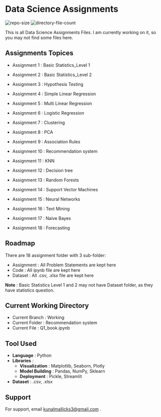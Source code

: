 
# Data Science Assignments

![repo-size](https://img.shields.io/github/repo-size/kunal-mallick/Data-Science-Assignments?style=social)
![directory-file-count](https://img.shields.io/github/directory-file-count/kunal-mallick/Data-Science-Assignments?style=social)

This is all Data Science Assignments Files. I am currently working on it, so you may not find some files here.
## Assignments Topices

- Assignment 1 : Basic Statistics_Level 1

- Assignment 2 : Basic Statistics_Level 2

- Assignment 3 : Hypothesis Testing

- Assignment 4 : Simple Linear Regression

- Assignment 5 : Multi Linear Regression

- Assignment 6 : Logistic Regression

- Assignment 7 : Clustering

- Assignment 8 : PCA

- Assignment 9 : Association Rules

- Assignment 10 : Recommendation system

- Assignment 11 : KNN

- Assignment 12 : Decision tree

- Assignment 13 : Random Forests

- Assignment 14 : Support Vector Machines

- Assignment 15 : Neural Networks

- Assignment 16 : Text Mining

- Assignment 17 : Naive Bayes

- Assignment 18 : Forecasting
## Roadmap

There are 18 assignment folder with 3 sub-folder:
 - Assignment : All Problem Statements are kept here
 - Code : All ipynb file are kept here
 - Dataset : All .csv, .xlsx file are kept here

**Note** : Basic Statistics Level 1 and 2 may not have Dataset folder, as they have statistics question.
##  Current Working Directory
- Current Branch : Working
- Current Folder : Recommendation system
- Current File : Q1_book.ipynb
##  Tool Used
- **Language** : Python
- **Libraries** :
    - **Visualization** : Matplotlib, Seaborn, Plotly
    - **Model Building** : Pandas, NumPy, Sklearn
    - **Deployment** : Pickle, Streamlit
- **Dataset** : .csv, .xlsx


## Support

For support, email kunalmallicks3@gmail.com .

